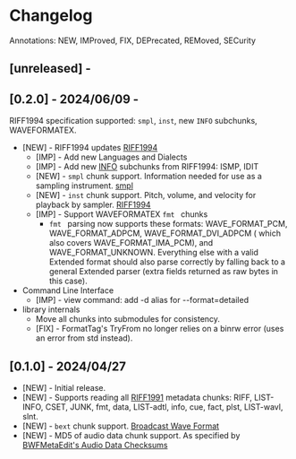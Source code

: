 # Changelog

Annotations: NEW, IMProved, FIX, DEPrecated, REMoved, SECurity

## [unreleased] - 

## [0.2.0] - 2024/06/09 -  

RIFF1994 specification supported: `smpl`, `inst`, new `INFO` subchunks, WAVEFORMATEX. 

- [NEW] - RIFF1994 updates [RIFF1994](https://wavref.til.cafe/spec/riff1994/)
  - [IMP] - Add new Languages and Dialects
  - [IMP] - Add new [INFO](https://wavref.til.cafe/chunk/info/) subchunks from RIFF1994: ISMP, IDIT
  - [NEW] - `smpl` chunk support. Information needed for use as a sampling instrument. [smpl](https://wavref.til.cafe/chunk/smpl/)
  - [NEW] - `inst` chunk support. Pitch, volume, and velocity for playback by sampler. [RIFF1994](https://wavref.til.cafe/chunk/inst/)
  - [IMP] - Support WAVEFORMATEX `fmt ` chunks
    - `fmt ` parsing now supports these formats: WAVE_FORMAT_PCM, WAVE_FORMAT_ADPCM, WAVE_FORMAT_DVI_ADPCM ( which also covers WAVE_FORMAT_IMA_PCM), and WAVE_FORMAT_UNKNOWN. Everything else with a valid Extended format should also parse correctly by falling back to a general Extended parser (extra fields returned as raw bytes in this case).
- Command Line Interface
  - [IMP] - view command: add -d alias for --format=detailed
- library internals
  - Move all chunks into submodules for consistency. 
  - [FIX] - FormatTag's TryFrom no longer relies on a binrw error (uses an error from std instead). 

## [0.1.0] - 2024/04/27

- [NEW] - Initial release. 
- [NEW] - Supports reading all [RIFF1991](https://wavref.til.cafe/spec/riff1991/) metadata chunks: RIFF, LIST-INFO, CSET, JUNK, fmt, data, LIST-adtl, info, cue, fact, plst, LIST-wavl, slnt. 
- [NEW] - `bext` chunk support. [Broadcast Wave Format](https://en.wikipedia.org/wiki/Broadcast_Wave_Format)
- [NEW] - MD5 of audio data chunk support. As specified by [BWFMetaEdit's Audio Data Checksums](https://mediaarea.net/BWFMetaEdit/md5)


